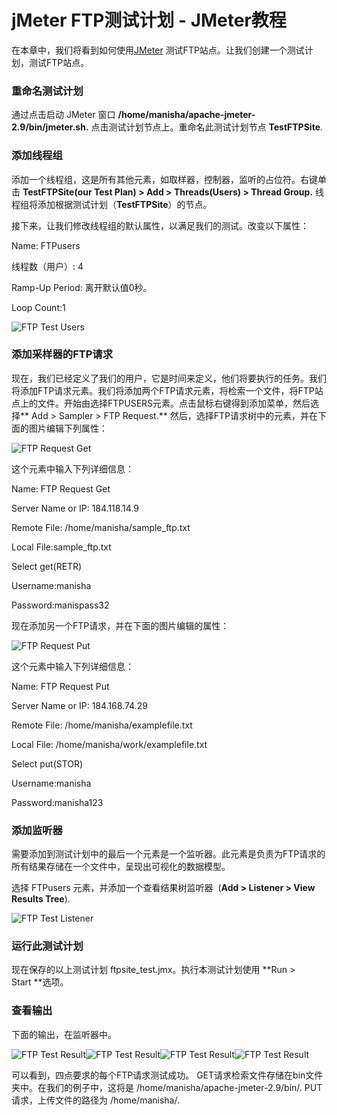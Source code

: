 # jMeter FTP测试计划 - JMeter教程

在本章中，我们将看到如何使用[JMeter](http://www.yiibai.com/jmeter) 测试FTP站点。让我们创建一个测试计划，测试FTP站点。

### 重命名测试计划

通过点击启动 JMeter 窗口 **/home/manisha/apache-jmeter-2.9/bin/jmeter.sh.** 点击测试计划节点上。重命名此测试计划节点 **TestFTPSite**.

### 添加线程组

添加一个线程组，这是所有其他元素，如取样器，控制器，监听的占位符。右键单击 **TestFTPSite(our Test Plan) &gt; Add &gt; Threads(Users) &gt; Thread Group.** 线程组将添加根据测试计划（**TestFTPSite**）的节点。

接下来，让我们修改线程组的默认属性，以满足我们的测试。改变以下属性：

Name: FTPusers

线程数（用户）: 4

Ramp-Up Period: 离开默认值0秒。

Loop Count:1

![FTP Test Users](../img/0FF45306-0.jpg)

### 添加采样器的FTP请求

现在，我们已经定义了我们的用户，它是时间来定义，他们将要执行的任务。我们将添加FTP请求元素。我们将添加两个FTP请求元素，将检索一个文件，将FTP站点上的文件。开始由选择FTPUSERS元素。点击鼠标右键得到添加菜单，然后选择** Add &gt; Sampler &gt; FTP Request.** 然后，选择FTP请求树中的元素，并在下面的图片编辑下列属性：

![FTP Request Get](../img/0FF41495-1.jpg)

这个元素中输入下列详细信息：

Name: FTP Request Get

Server Name or IP: 184.118.14.9

Remote File: /home/manisha/sample_ftp.txt

Local File:sample_ftp.txt

Select get(RETR)

Username:manisha

Password:manispass32

现在添加另一个FTP请求，并在下面的图片编辑的属性：

![FTP Request Put](../img/0FF4NO-2.jpg)

这个元素中输入下列详细信息：

Name: FTP Request Put

Server Name or IP: 184.168.74.29

Remote File: /home/manisha/examplefile.txt

Local File: /home/manisha/work/examplefile.txt

Select put(STOR)

Username:manisha

Password:manisha123

### 添加监听器

需要添加到测试计划中的最后一个元素是一个监听器。此元素是负责为FTP请求的所有结果存储在一个文件中，呈现出可视化的数据模型。

选择 FTPusers 元素，并添加一个查看结果树监听器  (**Add &gt; Listener &gt; View Results Tree**).

![FTP Test Listener](../img/0FF4N18-3.jpg)

### 运行此测试计划

现在保存的以上测试计划 ftpsite_test.jmx。执行本测试计划使用 **Run &gt; Start **选项。

### 查看输出

下面的输出，在监听器中。

![FTP Test Result](../img/0FF45G0-4.jpg)![FTP Test Result](../img/0FF45227-5.jpg)![FTP Test Result](../img/0FF41E8-6.jpg)![FTP Test Result](../img/0FF45227-5.jpg)

可以看到，四点要求的每个FTP请求测试成功。 GET请求检索文件存储在bin文件夹中。在我们的例子中，这将是 /home/manisha/apache-jmeter-2.9/bin/. PUT请求，上传文件的路径为 /home/manisha/.

